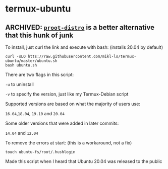 # termux-ubuntu

## ARCHIVED: [`proot-distro`](https://github.com/termux/proot-distro) is a better alternative that this hunk of junk

To install, just curl the link and execute with bash: (installs 20.04 by default)
```
curl -sLO htts://raw.githubusercontent.com/mikl-ls/termux-ubuntu/master/ubuntu.sh
bash ubuntu.sh 
```
There are two flags in this script:

`-u` to uninstall

`-v` to specify the version, just like my Termux-Debian script

Supported versions are based on what the majority of users use:

  `16.04`,`18.04`, `19.10` and `20.04`
 
Some older versions that were added in later commits:

`14.04` and `12.04`
  

To remove the errors at start: (this is a workaround, not a fix)

`touch ubuntu-fs/root/.hushlogin`

Made this script when I heard that Ubuntu 20.04 was released to the public
